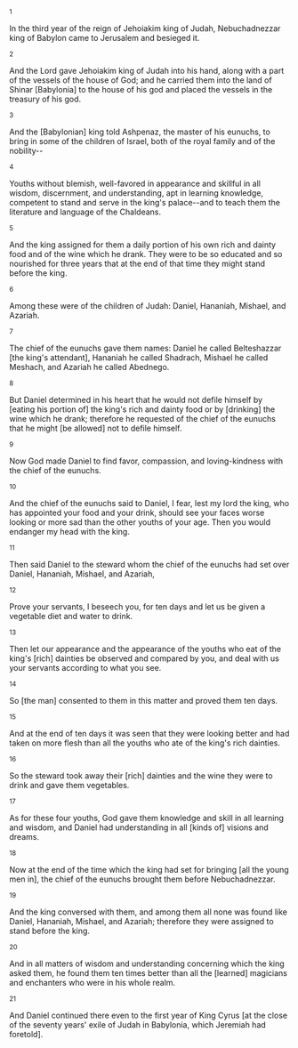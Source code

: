 <sup>1</sup> 

In the third year of the reign of Jehoiakim king of Judah, Nebuchadnezzar king of Babylon came to Jerusalem and besieged it. 

<sup>2</sup> 

And the Lord gave Jehoiakim king of Judah into his hand, along with a part of the vessels of the house of God; and he carried them into the land of Shinar [Babylonia] to the house of his god and placed the vessels in the treasury of his god. 

<sup>3</sup> 

And the [Babylonian] king told Ashpenaz, the master of his eunuchs, to bring in some of the children of Israel, both of the royal family and of the nobility-- 

<sup>4</sup> 

Youths without blemish, well-favored in appearance and skillful in all wisdom, discernment, and understanding, apt in learning knowledge, competent to stand and serve in the king's palace--and to teach them the literature and language of the Chaldeans. 

<sup>5</sup> 

And the king assigned for them a daily portion of his own rich and dainty food and of the wine which he drank. They were to be so educated and so nourished for three years that at the end of that time they might stand before the king. 

<sup>6</sup> 

Among these were of the children of Judah: Daniel, Hananiah, Mishael, and Azariah. 

<sup>7</sup> 

The chief of the eunuchs gave them names: Daniel he called Belteshazzar [the king's attendant], Hananiah he called Shadrach, Mishael he called Meshach, and Azariah he called Abednego. 

<sup>8</sup> 

But Daniel determined in his heart that he would not defile himself by [eating his portion of] the king's rich and dainty food or by [drinking] the wine which he drank; therefore he requested of the chief of the eunuchs that he might [be allowed] not to defile himself. 

<sup>9</sup> 

Now God made Daniel to find favor, compassion, and loving-kindness with the chief of the eunuchs. 

<sup>10</sup> 

And the chief of the eunuchs said to Daniel, I fear, lest my lord the king, who has appointed your food and your drink, should see your faces worse looking or more sad than the other youths of your age. Then you would endanger my head with the king. 

<sup>11</sup> 

Then said Daniel to the steward whom the chief of the eunuchs had set over Daniel, Hananiah, Mishael, and Azariah, 

<sup>12</sup> 

Prove your servants, I beseech you, for ten days and let us be given a vegetable diet and water to drink. 

<sup>13</sup> 

Then let our appearance and the appearance of the youths who eat of the king's [rich] dainties be observed and compared by you, and deal with us your servants according to what you see. 

<sup>14</sup> 

So [the man] consented to them in this matter and proved them ten days. 

<sup>15</sup> 

And at the end of ten days it was seen that they were looking better and had taken on more flesh than all the youths who ate of the king's rich dainties. 

<sup>16</sup> 

So the steward took away their [rich] dainties and the wine they were to drink and gave them vegetables. 

<sup>17</sup> 

As for these four youths, God gave them knowledge and skill in all learning and wisdom, and Daniel had understanding in all [kinds of] visions and dreams. 

<sup>18</sup> 

Now at the end of the time which the king had set for bringing [all the young men in], the chief of the eunuchs brought them before Nebuchadnezzar. 

<sup>19</sup> 

And the king conversed with them, and among them all none was found like Daniel, Hananiah, Mishael, and Azariah; therefore they were assigned to stand before the king. 

<sup>20</sup> 

And in all matters of wisdom and understanding concerning which the king asked them, he found them ten times better than all the [learned] magicians and enchanters who were in his whole realm. 

<sup>21</sup> 

And Daniel continued there even to the first year of King Cyrus [at the close of the seventy years' exile of Judah in Babylonia, which Jeremiah had foretold].